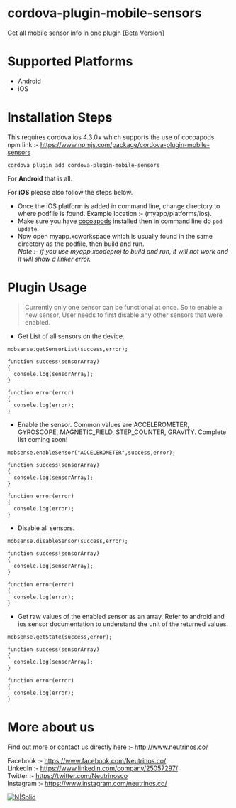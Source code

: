 # cordova-plugin-mobile-sensors
Get all mobile sensor info in one plugin [Beta Version] 

# Supported Platforms

- Android
- iOS

# Installation Steps

This requires cordova ios 4.3.0+ which supports the use of cocoapods.<br/>
npm link :- https://www.npmjs.com/package/cordova-plugin-mobile-sensors

`cordova plugin add cordova-plugin-mobile-sensors`

For **Android** that is all.

For **iOS** please also follow the steps below.
- Once the iOS platform is added in command line, change directory to where podfile is found. Example location :- (myapp/platforms/ios). 
- Make sure you have [cocoapods](https://cocoapods.org/) installed then in command line do `pod update`. 
- Now open myapp.xcworkspace which is usually found in the same directory as the podfile, then build and run. <br/> 
*Note :- if you use myapp.xcodeproj to build and run, it will not work and it will show a linker error.* <br/>

# Plugin Usage
> Currently only one sensor can be functional at once. So to enable a new sensor, User needs to first disable any other sensors that were enabled.

- Get List of all sensors on the device.
```
mobsense.getSensorList(success,error);

function success(sensorArray)
{
  console.log(sensorArray);
}

function error(error)
{
  console.log(error);
}
```

- Enable the sensor. Common values are ACCELEROMETER, GYROSCOPE, MAGNETIC_FIELD, STEP_COUNTER, GRAVITY. Complete list coming soon!
```
mobsense.enableSensor("ACCELEROMETER",success,error);

function success(sensorArray)
{
  console.log(sensorArray);
}

function error(error)
{
  console.log(error);
}
```
- Disable all sensors.
```
mobsense.disableSensor(success,error);

function success(sensorArray)
{
  console.log(sensorArray);
}

function error(error)
{
  console.log(error);
}
```
- Get raw values of the enabled sensor as an array. Refer to android and ios sensor documentation to understand the unit of the returned values.
```
mobsense.getState(success,error);

function success(sensorArray)
{
  console.log(sensorArray);
}

function error(error)
{
  console.log(error);
}
```

# More about us
Find out more or contact us directly here :- http://www.neutrinos.co/

Facebook :- https://www.facebook.com/Neutrinos.co/ <br/>
LinkedIn :- https://www.linkedin.com/company/25057297/ <br/>
Twitter :- https://twitter.com/Neutrinosco <br/>
Instagram :- https://www.instagram.com/neutrinos.co/

[![N|Solid](https://image4.owler.com/logo/neutrinos_owler_20171023_142541_original.jpg "Neutrinos")](http://www.neutrinos.co/) 
